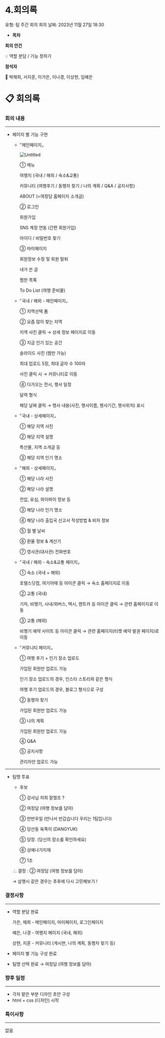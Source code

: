 # 4.회의록

유형: 팀 주간 회의
회의 날짜: 2023년 11월 27일 18:30

- **목차**
    
    

**회의 안건**

<aside>
💡 역할 분담 / 기능 정하기

</aside>

**참석자**

<aside>
👥 박채희, 서지훈, 이가은, 이나경, 이상현, 임예은

</aside>

# 📋 회의록

### 회의 내용

---

- 페이지 별 기능 구현
    - ⌜메인페이지⌟
        
        ![Untitled](images/main-page.jpeg)
        
        ① 메뉴 
        
        여행지 {국내 / 해외 / 숙소&교통}
        
        커뮤니티 {여행후기 / 동행자 찾기 / 나의 계획 / Q&A / 공지사항}
        
        ABOUT (=여정담 홈페이지 소개글)
        
        ② 로그인
        
        회원가입
        
        SNS 계정 연동 (간편 회원가입)
        
        아이디 / 비밀번호 찾기
        
        ③ 마이페이지
        
        회원정보 수정 및 회원 탈퇴
        
        내가 쓴 글
        
        찜한 목록
        
        To Do List (여행 준비물)
        
    - ⌜국내 / 해외 - 메인페이지⌟
        
        ① 지역선택 폼
        
        ② 요즘 많이 찾는 지역
        
        지역 사진 클릭 → 상세 정보 페이지로 이동
        
        ③ 지금 인기 있는 공간
        
        슬라이드 사진 (찜만 가능) 
        
        최대 업로드 5장, 최대 글자 수 100자 
        
        사진 클릭 시 → 커뮤니티로 이동
        
        ④ 다가오는 전시, 행사 일정
        
        달력 형식 
        
        해당 날짜 클릭 → 행사 내용(사진, 행사이름, 행사기간, 행사위치) 표시
        
    - ⌜국내 - 상세페이지⌟
        
        ① 해당 지역 사진 
        
        ② 해당 지역 설명 
        
        특산물, 지역 소개글 등
        
        ③ 해당 지역 인기 명소
        
    - ⌜해외 - 상세페이지⌟
        
        ① 해당 나라 사진 
        
        ② 해당 나라 설명 
        
        전압, 유심, 와이파이 정보 등
        
        ③ 해당 나라 인기 명소
        
        ④ 해당 나라 출입국 신고서 작성방법 & 비자 정보
        
        ⑤ 월 별 날씨
        
        ⑥ 환율 정보 & 계산기
        
        ⑦ 영사관(대사관) 전화번호
        
    - ⌜국내 / 해외 - 숙소&교통 페이지⌟
        
        ① 숙소 (국내 + 해외)
        
        호텔스닷컴, 여기어때 등 아이콘 클릭 → 숙소 홈페이지로 이동
        
        ② 교통 (국내)
        
        기차, 비행기, 시내/외버스, 택시, 렌트카 등 아이콘 클릭 → 관련 홈페이지로 이동
        
        ③ 교통 (해외)
        
        비행기 예약 사이트 등 아이콘 클릭 → 관련 홈페이지(티켓 예약 발권 페이지)로 이동
        
    - ⌜커뮤니티 페이지⌟
        
        ① 여행 후기 + 인기 장소 업로드
        
        가입된 회원만 업로드 가능
        
        인기 장소 업로드의 경우, 인스타 스토리와 같은 형식
        
        여행 후기 업로드의 경우, 블로그 형식으로 구성
        
        ② 동행자 찾기
        
        가입된 회원만 업로드 가능
        
        ③ 나의 계획
        
        가입된 회원만 업로드 가능
        
        ④ Q&A
        
        ⑤ 공지사항 
        
        관리자만 업로드 가능
        

---

- 팀명 투표
    - 후보
        
        ① 강사님 저희 잘했조 ?
        
        ② 여정담 (여행 정보를 담아)
        
        ③ 만반우일 (만나서 반갑습니다 우리는 1팀입니다)
        
        ④ 당산동 육쪽이 (DANGYUK)
        
        ⑤ 당장. (당신의 장소를 확인하세요)
        
        ⑥ 상예나가지채
        
        ⑦ 1조
        
    
    ∴ 결정 : ② 여정담 (여행 정보를 담아) 
    
    → 삼행시 같은 경우는 추후에 다시 고민해보기 !
    

### 결정사항

---

- 역할 분담 완료
    
    가은, 채희 - 메인페이지, 마이페이지, 로그인페이지
    
    예은, 나경 - 여행지 페이지 (국내, 해외)
    
    상현, 지훈 - 커뮤니티 (게시판, 나의 계획, 동행자 찾기 등)
    
- 페이지 별 기능 구성 완료
- 팀명 선택 완료 → 여정담 (여행 정보를 담아)

### 향후 일정

---

- 각자 맡은 부분 디자인 초안 구성
- html + css (디자인) 시작

### 특이사항

---

없음